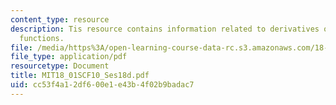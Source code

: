 ```yaml
---
content_type: resource
description: Tis resource contains information related to derivatives of other exponential
  functions.
file: /media/https%3A/open-learning-course-data-rc.s3.amazonaws.com/18-01sc-single-variable-calculus-fall-2010/cc53f4a12df600e1e43b4f02b9badac7_MIT18_01SCF10_Ses18d.pdf
file_type: application/pdf
resourcetype: Document
title: MIT18_01SCF10_Ses18d.pdf
uid: cc53f4a1-2df6-00e1-e43b-4f02b9badac7
---
```

